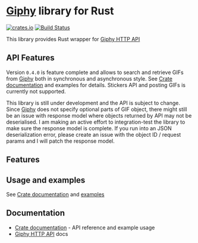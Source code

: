 # [Giphy] library for Rust

[![crates.io](https://img.shields.io/crates/v/giphy.svg)](https://crates.io/crates/giphy)
[![Build Status](https://travis-ci.com/maciej-makowski/giphy-rs.svg?branch=master)](https://travis-ci.com/cfiet/giphy-rs)

This library provides Rust wrapper for [Giphy HTTP API]

## API Features
Version `0.4.0` is feature complete and allows to search and retrieve GIFs from [Giphy] both in
synchronous and asynchronous style. See [Crate documentation] and examples for details.
Stickers API and posting GIFs is currently not supported. 

This library is still under development and the API is subject to change. Since [Giphy] does not specify
optional parts of GIF object, there might still be an issue with response model where objects returned by
API may not be deserialised. I am making an active effort to integration-test the library to make sure
the response model is complete. If you run into an JSON deserialization error, please create an issue with
the object ID / request params and I will patch the response model.

## Features


## Usage and examples
See [Crate documentation] and [examples]

## Documentation
 - [Crate documentation] - API reference and example usage
 - [Giphy HTTP API] docs

[Crate documentation]: https://docs.rs/giphy
[examples]: ./examples
[Giphy]: https://giphy.com/
[Giphy HTTP API]: https://developers.giphy.com/docs/api/
